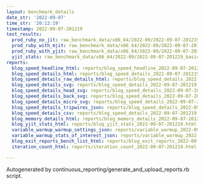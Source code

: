 ```yaml
---
layout: benchmark_details
date_str: '2022-09-07'
time_str: '20:12:19'
timestamp: 2022-09-07-201219
test_results:
  prod_ruby_no_jit: raw_benchmark_data/x86_64/2022-09/2022-09-07-201219_basic_benchmark_prod_ruby_no_jit.json
  prod_ruby_with_mjit: raw_benchmark_data/x86_64/2022-09/2022-09-07-201219_basic_benchmark_prod_ruby_with_mjit.json
  prod_ruby_with_yjit: raw_benchmark_data/x86_64/2022-09/2022-09-07-201219_basic_benchmark_prod_ruby_with_yjit.json
  yjit_stats: raw_benchmark_data/x86_64/2022-09/2022-09-07-201219_basic_benchmark_yjit_stats.json
reports:
  blog_speed_headline_html: reports/blog_speed_headline_2022-09-07-201219.html
  blog_speed_details_html: reports/blog_speed_details_2022-09-07-201219.html
  blog_speed_details_raw_details_html: reports/blog_speed_details_2022-09-07-201219.raw_details.html
  blog_speed_details_svg: reports/blog_speed_details_2022-09-07-201219.svg
  blog_speed_details_head_svg: reports/blog_speed_details_2022-09-07-201219.head.svg
  blog_speed_details_back_svg: reports/blog_speed_details_2022-09-07-201219.back.svg
  blog_speed_details_micro_svg: reports/blog_speed_details_2022-09-07-201219.micro.svg
  blog_speed_details_tripwires_json: reports/blog_speed_details_2022-09-07-201219.tripwires.json
  blog_speed_details_csv: reports/blog_speed_details_2022-09-07-201219.csv
  blog_memory_details_html: reports/blog_memory_details_2022-09-07-201219.html
  blog_yjit_stats_html: reports/blog_yjit_stats_2022-09-07-201219.html
  variable_warmup_warmup_settings_json: reports/variable_warmup_2022-09-07-201219.warmup_settings.json
  variable_warmup_stats_of_interest_json: reports/variable_warmup_2022-09-07-201219.stats_of_interest.json
  blog_exit_reports_bench_list_html: reports/blog_exit_reports_2022-09-07-201219.bench_list.html
  iteration_count_html: reports/iteration_count_2022-09-07-201219.html

---
```

Autogenerated by continuous_reporting/generate_and_upload_reports.rb script.
